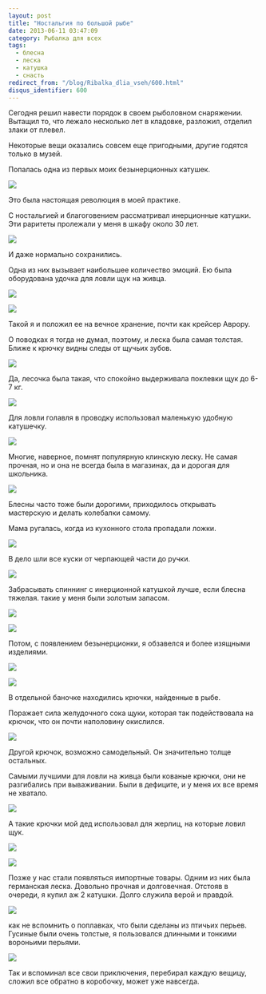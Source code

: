 ```yaml
---
layout: post
title: "Ностальгия по большой рыбе"
date: 2013-06-11 03:47:09
category: Рыбалка для всех
tags:
  - блесна
  - леска
  - катушка
  - снасть
redirect_from: "/blog/Ribalka_dlia_vseh/600.html"
disqus_identifier: 600
---
```

Сегодня решил навести порядок в своем рыболовном снаряжении. Вытащил то,
что лежало несколько лет в кладовке, разложил, отделил злаки от плевел. 

Некоторые вещи оказались совсем еще пригодными, другие годятся только в
музей.

Попалась одна из первых моих безынерционных катушек.

![](http://fishingguru.ru/uploads/images/00/00/01/2013/06/11/e9e882.jpg)

Это была настоящая революция в моей практике.

С ностальгией и благоговением рассматривал инерционные катушки. Эти
раритеты пролежали у меня в шкафу около 30 лет.

![](http://fishingguru.ru/uploads/images/00/00/01/2013/06/11/7c1d89.jpg)

И даже нормально сохранились.

Одна из них вызывает наибольшее количество эмоций. Ею была оборудована
удочка для ловли щук на живца.

![](http://fishingguru.ru/uploads/images/00/00/01/2013/06/11/4ac249.jpg)

![](http://fishingguru.ru/uploads/images/00/00/01/2013/06/11/b03719.jpg)

Такой я и положил ее на вечное хранение, почти как крейсер Аврору.

О поводках я тогда не думал, поэтому, и леска была самая толстая. Ближе
к крючку видны следы от щучьих зубов.

![](http://fishingguru.ru/uploads/images/00/00/01/2013/06/11/388528.jpg)

Да, лесочка была такая, что спокойно выдерживала поклевки щук до 6-7 кг.

![](http://fishingguru.ru/uploads/images/00/00/01/2013/06/11/d7bf7c.jpg)

Для ловли голавля в проводку использовал маленькую удобную катушечку.

![](http://fishingguru.ru/uploads/images/00/00/01/2013/06/11/321497.jpg)

Многие, наверное, помнят популярную клинскую леску. Не самая прочная, но
и она не всегда была в магазинах, да и дорогая для школьника.

![](http://fishingguru.ru/uploads/images/00/00/01/2013/06/11/0ff0a5.jpg)

Блесны часто тоже были дорогими, приходилось открывать мастерскую и
делать колебалки самому.

Мама ругалась, когда из кухонного стола пропадали ложки.

![](http://fishingguru.ru/uploads/images/00/00/01/2013/06/11/1cc58c.jpg)

В дело шли все куски от черпающей части до ручки.

![](http://fishingguru.ru/uploads/images/00/00/01/2013/06/11/24471c.jpg)

Забрасывать спиннинг с инерционной катушкой лучше, если блесна тяжелая.
такие у меня были золотым запасом.

![](http://fishingguru.ru/uploads/images/00/00/01/2013/06/11/83d025.jpg)

![](http://fishingguru.ru/uploads/images/00/00/01/2013/06/11/90cc3e.jpg)

Потом, с появлением безынерционки, я обзавелся и более изящными
изделиями.

![](http://fishingguru.ru/uploads/images/00/00/01/2013/06/11/4f182a.jpg)

![](http://fishingguru.ru/uploads/images/00/00/01/2013/06/11/ef25b1.jpg)

В отдельной баночке находились крючки, найденные в рыбе.

Поражает сила желудочного сока щуки, которая так подействовала на
крючок, что он почти наполовину окислился.

![](http://fishingguru.ru/uploads/images/00/00/01/2013/06/11/90c97b.jpg)

Другой крючок, возможно самодельный. Он значительно толще остальных.

Самыми лучшими для ловли на живца были кованые крючки, они не
разгибались при вываживании. Были в дефиците, и у меня их все время не
хватало.

![](http://fishingguru.ru/uploads/images/00/00/01/2013/06/11/a7e157.jpg)

А такие крючки мой дед использовал для жерлиц, на которые ловил щук.

![](http://fishingguru.ru/uploads/images/00/00/01/2013/06/11/6eddd5.jpg)

![](http://fishingguru.ru/uploads/images/00/00/01/2013/06/11/f7b7f6.jpg)

Позже у нас стали появляться импортные товары. Одним из них была
германская леска. Довольно прочная и долговечная. Отстояв в очереди, я
купил аж 2 катушки. Долго служила верой и правдой.

![](http://fishingguru.ru/uploads/images/00/00/01/2013/06/11/11e70b.jpg)

как не вспомнить о поплавках, что были сделаны из птичьих перьев.
Гусиные были очень толстые, я пользовался длинными и тонкими вороньими
перьями.

![](http://fishingguru.ru/uploads/images/00/00/01/2013/06/11/1c3889.jpg)

Так и вспоминал все свои приключения, перебирал каждую вещицу, сложил
все обратно в коробочку, может уже навсегда.
